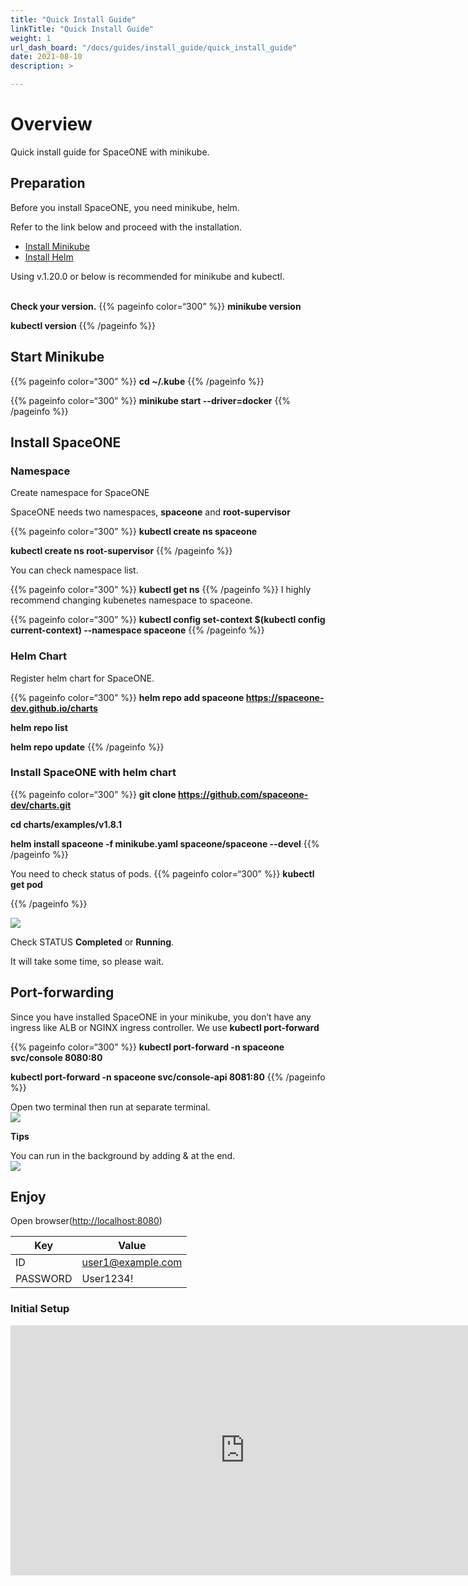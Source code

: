 ```yaml
---
title: "Quick Install Guide"
linkTitle: "Quick Install Guide"
weight: 1
url_dash_board: "/docs/guides/install_guide/quick_install_guide" 
date: 2021-08-10
description: >

---
```


# Overview

Quick install guide for SpaceONE with minikube.

## Preparation

Before you install SpaceONE, you need minikube, helm.

Refer to the link below and proceed with the installation.

<ul>
    <li><a href="https://minikube.sigs.k8s.io/docs/start/" target="_blank">Install Minikube</a></li>
    <li><a href="https://helm.sh/docs/intro/install/" target="_blank">Install Helm</a></li>
</ul>
Using v.1.20.0 or below is recommended for minikube and kubectl.<br><br>

**Check your version.**
{{% pageinfo color=“300” %}}
**minikube version**

**kubectl version**
{{% /pageinfo %}}

## Start Minikube
 
{{% pageinfo color=“300” %}}
**cd ~/.kube**
{{% /pageinfo %}}

{{% pageinfo color=“300” %}}
**minikube start --driver=docker**
{{% /pageinfo %}}

## Install SpaceONE

### Namespace
Create namespace for SpaceONE

SpaceONE needs two namespaces, **spaceone** and **root-supervisor**

{{% pageinfo color=“300” %}}
**kubectl create ns spaceone**

**kubectl create ns root-supervisor**
{{% /pageinfo %}}

You can check namespace list.

{{% pageinfo color=“300” %}}
**kubectl get ns**
{{% /pageinfo %}}
I highly recommend changing kubenetes namespace to spaceone.

{{% pageinfo color=“300” %}}
**kubectl config set-context $(kubectl config current-context) --namespace spaceone**
{{% /pageinfo %}}

### Helm Chart

Register helm chart for SpaceONE.

{{% pageinfo color=“300” %}}
**helm repo add spaceone https://spaceone-dev.github.io/charts**

**helm repo list**

**helm repo update**
{{% /pageinfo %}}

### Install SpaceONE with helm chart

{{% pageinfo color=“300” %}}
**git clone https://github.com/spaceone-dev/charts.git**

**cd charts/examples/v1.8.1**

**helm install spaceone -f minikube.yaml spaceone/spaceone --devel**
{{% /pageinfo %}}

You need to check status of pods.
{{% pageinfo color=“300” %}}
**kubectl get pod**

{{% /pageinfo %}}

![](/docs/setup_manage_spaceone/install_guide/Quick_Install/Quick_Install_img/quick_install_image_01.png)

Check STATUS **Completed** or **Running**.

It will take some time, so please wait.

## Port-forwarding

Since you have installed SpaceONE in your minikube, you don’t have any ingress like ALB or NGINX ingress controller.
We use **kubectl port-forward**

{{% pageinfo color=“300” %}}
**kubectl port-forward -n spaceone svc/console 8080:80**

**kubectl port-forward -n spaceone svc/console-api 8081:80**
{{% /pageinfo %}}

Open two terminal then run at separate terminal.
<br>
![](/docs/setup_manage_spaceone/install_guide/Quick_Install/Quick_Install_img/quick_install_image_02.png)

**Tips**

You can run in the background by adding & at the end.
<br>
![](/docs/setup_manage_spaceone/install_guide/Quick_Install/Quick_Install_img/quick_install_image_03.png)


## Enjoy

Open browser(<a href='http://localhost:8080' target='_blank'>http://localhost:8080</a>)

| Key | Value |
|---   | ---   |
| ID | user1@example.com |
| PASSWORD | User1234! |

### Initial Setup

<iframe width="750" height="400" src="https://www.youtube.com/embed/zSoEg2v_JrE" title="YouTube video player" frameborder="0" allow="accelerometer; autoplay; clipboard-write; encrypted-media; gyroscope; picture-in-picture" allowfullscreen></iframe>

